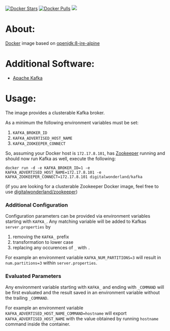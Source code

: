 [![Docker Stars](https://img.shields.io/docker/stars/digitalwonderland/kafka.svg)](https://hub.docker.com/r/digitalwonderland/kafka/) [![Docker Pulls](https://img.shields.io/docker/pulls/digitalwonderland/kafka.svg)](https://hub.docker.com/r/digitalwonderland/kafka/) [![](https://images.microbadger.com/badges/image/digitalwonderland/kafka.svg)](https://microbadger.com/images/digitalwonderland/kafka)

# About:

[Docker](http://www.docker.com/) image based on [openjdk:8-jre-alpine](https://github.com/docker-library/openjdk/blob/master/8-jre/alpine/Dockerfile)

# Additional Software:

* [Apache Kafka](http://kafka.apache.org/)

# Usage:

The image provides a clusterable Kafka broker.

As a minimum the following environment variables must be set:

1. ```KAFKA_BROKER_ID```
2. ```KAFKA_ADVERTISED_HOST_NAME```
3. ```KAFKA_ZOOKEEPER_CONNECT```

So, assuming your Docker host is ```172.17.8.101```, has [Zookeeper](http://zookeeper.apache.org/) running and should now run Kafka as well, execute the following:

```
docker run -d -e KAFKA_BROKER_ID=1 -e KAFKA_ADVERTISED_HOST_NAME=172.17.8.101 -e KAFKA_ZOOKEEPER_CONNECT=172.17.8.101 digitalwonderland/kafka
```

(if you are looking for a clusterable Zookeeper Docker image, feel free to use [digitalwonderland/zookeeper](https://github.com/digital-wonderland/docker-zookeeper))

### Additional Configuration

Configuration parameters can be provided via environment variables starting with ```KAFKA_```. Any matching variable will be added to Kafkas ```server.properties``` by

1. removing the ```KAFKA_``` prefix
2. transformation to lower case
3. replacing any occurences of ```_``` with ```.```

For example an environment variable ```KAFKA_NUM_PARTITIONS=3``` will result in ```num.partitions=3``` within ```server.properties```.

### Evaluated Parameters

Any environment variable starting with ```KAFKA_``` and ending with ```_COMMAND``` will be first evaluated and the result saved in an environment variable without the trailing ```_COMMAND```.

For example an environment variable ```KAFKA_ADVERTISED_HOST_NAME_COMMAND=hostname``` will export ```KAFKA_ADVERTISED_HOST_NAME``` with the value obtained by running ```hostname``` command inside the container.
